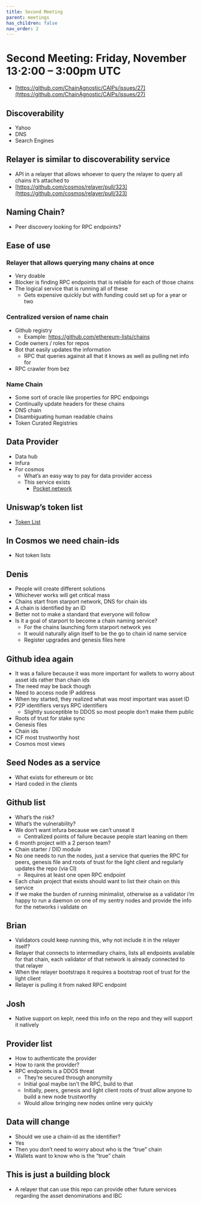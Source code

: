 ```yaml
---
title: Second Meeting
parent: meetings
has_children: false
nav_order: 2
---
```


# **Second Meeting: Friday, November 13⋅2:00 – 3:00pm UTC**

- [https://github.com/ChainAgnostic/CAIPs/issues/27](https://github.com/ChainAgnostic/CAIPs/issues/27)

## Discoverability

- Yahoo
- DNS
- Search Engines

## Relayer is similar to discoverability service

- API in a relayer that allows whoever to query the relayer to query all chains it’s attached to
- [https://github.com/cosmos/relayer/pull/323](https://github.com/cosmos/relayer/pull/323)

## Naming Chain?

- Peer discovery looking for RPC endpoints?

## Ease of use

### Relayer that allows querying many chains at once

- Very doable
- Blocker is finding RPC endpoints that is reliable for each of those chains
- The logical service that is running all of these
    - Gets expensive quickly but with funding could set up for a year or two

### Centralized version of name chain

- Github registry
    - Example: https://github.com/ethereum-lists/chains
- Code owners / roles for repos
- Bot that easily updates the information
    - RPC that queries against all that it knows as well as pulling net info for
- RPC crawler from bez

### Name Chain

- Some sort of oracle like properties for RPC endpoings
- Continually update headers for these chains
- DNS chain
- Disambiguating human readable chains
- Token Curated Registries

## Data Provider

- Data hub
- Infura
- For cosmos
    - What’s an easy way to pay for data provider access
    - This service exists
        - [Pocket network](https://www.pokt.network/)

## Uniswap’s token list

- [Token List](https://tokenlists.org/)

## In Cosmos we need chain-ids

- Not token lists

## Denis

- People will create different solutions
- Whichever works will get critical mass
- Chains start from starport network, DNS for chain ids
- A chain is identified by an ID
- Better not to make a standard that everyone will follow
- Is it a goal of starport to become a chain naming service?
    - For the chains launching form starport network yes
    - It would naturally align itself to be the go to chain id name service
    - Register upgrades and genesis files here

## Github idea again

- It was a failure because it was more important for wallets to worry about asset ids rather than chain ids
- The need may be back though
- Need to access node IP address
- When tey started, they realized what was most important was asset ID
- P2P identifiers versys RPC identifiers
    - Slightly susceptible to DDOS so most people don’t make them public
- Roots of trust for stake sync
- Genesis files
- Chain ids
- ICF most trustworthy host
- Cosmos most views

## Seed Nodes as a service

- What exists for ethereum or btc
- Hard coded in the clients

## Github list

- What’s the risk?
- What’s the vulnerability?
- We don’t want infura because we can’t unseat it
    - Centralized points of failure because people start leaning on them
- 6 month project with a 2 person team?
- Chain starter / DID module
- No one needs to run the nodes, just a service that queries the RPC for peers, genesis file and roots of trust for the light client and regularly updates the repo (via CI)
    - Requires at least one open RPC endpoint
- Each chain project that exists should want to list their chain on this service
- If we make the burden of running minimalist, otherwise as a validator i’m happy to run a daemon on one of my sentry nodes and provide the info for the networks i validate on

## Brian

- Validators could keep running this, why not include it in the relayer itself?
- Relayer that connects to intermediary chains, lists all endpoints available for that chain, each validator of that network is already connected to that relayer
- When the relayer bootstraps it requires a bootstrap root of trust for the light client
- Relayer is pulling it from naked RPC endpoint

## Josh

- Native support on keplr, need this info on the repo and they will support it natively

## Provider list

- How to authenticate the provider
- How to rank the provider?
- RPC endpoints is a DDOS threat
    - They’re secured through anonymity
    - Initial goal maybe isn’t the RPC, build to that
    - Initially, peers, genesis and light client roots of trust allow anyone to build a new node trustworthy
    - Would allow bringing new nodes online very quickly

## Data will change

- Should we use a chain-id as the identifier?
- Yes
- Then you don’t need to worry about who is the “true” chain
- Wallets want to know who is the “true” chain

## This is just a building block

- A relayer that can use this repo can provide other future services regarding the asset denominations and IBC